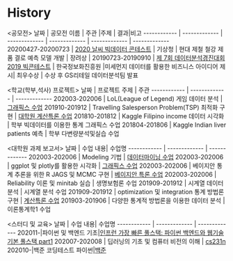 # History

<공모전>
날짜 | 공모전 이름 | 주관 |주제 | 결과|비고
------------ | ------------- | ------------- | ------------- | ------------- | -------------  
20200427-20200723 | [2020 날씨 빅데이터 콘테스트](https://github.com/Sadnesstt/weather_data_contest) | 기상청 | 현대 제철 철강 제품 결로 예측 모델 개발 | 장려상      |
20190723-20190910 | [제 7회 데이터분석경진대회 2019 빅콘테스트](https://github.com/Sadnesstt/Bigcontest) | 한국정보화진흥원 |미세먼지 데이터를 활용한 비즈니스 아이디어 제시| 최우수상        | 수상 후 GS리테일 데이터분석팀 발표


<학교(학부,석사) 프로젝트>
날짜 | 프로젝트 주제 | 주관
------------ | ------------- | ------------- 
202003-202006 | LoL(League of Legend) 게임 데이터 분석 | [그래픽스 수업](https://github.com/Sadnesstt/kaggle_visualization)
201910-201912 | Travelling Salesperson Problem(TSP) 최적화 구현 | [대학원 계산특론 수업](https://github.com/Sadnesstt/computational_statistics)
201810-201812 | Kaggle Filipino income 데이터 시각화 | 학부 빅데이터를 이용한 통계 그래픽스 수업
201804-201806 | Kaggle Indian liver patients 예측 | 학부 다변량분석및실습 수업


<대학원 과제 보고서>
날짜 | 수업 내용| 수업명
------------ | ------------- | ------------- 
202003-202006 | Modeling 기법 | [데이터마이닝 수업](https://github.com/Sadnesstt/datamining)
202003-202006 | ggplot 및 plotly를 활용한 시각화 | [그래픽스 수업](https://github.com/Sadnesstt/kaggle_visualization)
202003-202006 | 베이지안 통계 추론을 위한 R JAGS 및 MCMC 구현 | [베이지안 특론 수업](https://github.com/Sadnesstt/Bayesian)
202003-202006 | Reliability 이론 및 minitab 실습  | 생명보험론 수업
201909-201912 | 시계열 데이터 분석 | 시계열 분석 수업
201909-201912 | optimization 및 integration 통계 방법론 구현 | [계산특론 수업](https://github.com/Sadnesstt/computational_statistics)
201903-201906 | 다양한 통계적 방법론을 이용한 데이터 분석 | 이론통계학1 수업


<스터디 및 교육>
날짜 | 수업 내용| 수업명
------------ | ------------- | ------------- 
202011-|파이썬 및 백엔드 기초|[인프런 가장 빠른 풀스택: 파이썬 백엔드와 웹기술 기본 풀스택 part1](https://github.com/Sadnesstt/python_backend_study)
202007-202008 | 딥러닝의 기초 및 컴퓨터 비전의 이해 | [cs231n](https://github.com/Sadnesstt/cs231n)
202010-|백준 코딩테스트 파이썬|[백준](https://github.com/Sadnesstt/baekjoon_python)
